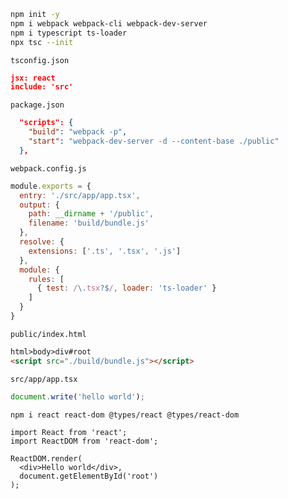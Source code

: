 ```sh
npm init -y
npm i webpack webpack-cli webpack-dev-server
npm i typescript ts-loader
npx tsc --init
```

`tsconfig.json`
```json
jsx: react
include: 'src'
```

`package.json`
```json
  "scripts": {
    "build": "webpack -p",
    "start": "webpack-dev-server -d --content-base ./public"
  },
```

`webpack.config.js`
```js
module.exports = {
  entry: './src/app/app.tsx',
  output: {
    path: __dirname + '/public',
    filename: 'build/bundle.js'
  },
  resolve: {
    extensions: ['.ts', '.tsx', '.js']
  },
  module: {
    rules: [
      { test: /\.tsx?$/, loader: 'ts-loader' }
    ]
  }
}
```


`public/index.html`
```html
html>body>div#root
<script src="./build/bundle.js"></script>
```

`src/app/app.tsx`
```js
document.write('hello world');
```


```sh
npm i react react-dom @types/react @types/react-dom
```
```tsx
import React from 'react';
import ReactDOM from 'react-dom';

ReactDOM.render(
  <div>Hello world</div>,
  document.getElementById('root')
);
```